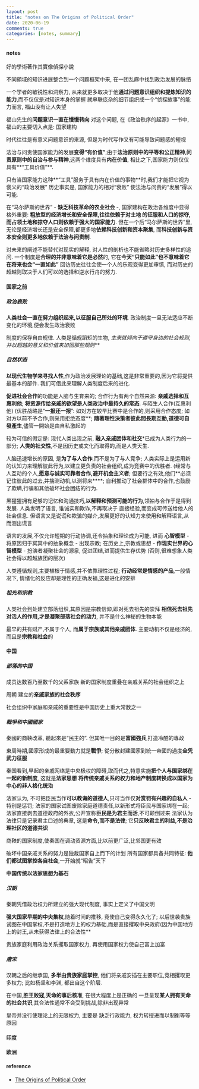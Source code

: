 ```yaml
---
layout: post
title: "notes on The Origins of Political Order"
date: 2020-06-19
comments: true
categories: [notes, summary]
---
```


#### notes
好的學術著作其實像偵探小說

不同領域的知识进展整合到一个问题框架中来, 在一团乱麻中找到政治发展的脉络

一个学者的敏锐性和洞察力, 从来就更多取决于他**通过问题意识组织和提炼知识的能力**,而不仅仅是对知识本身的掌握
就串联庞杂的细节组织成一个“侦探故事”的能力而言, 福山没有让人失望

福山先生的**问题意识一直在慢慢转向**
对这个问题, 在《政治秩序的起源》一书中, 福山的主要切入点是: 国家建构

时代往往是有意义问题意识的来源, 但是为时代写作又有可能导致问题感的短视

法治与问责使国家能力的发展**变得“有价值”**;由于**法治原则中的平等和公正精神**,**问责原则中的自治与参与精神**,这两个维度具有**内在价值**,
相比之下,国家能力则仅仅具有**“工具价值”**.

只有当国家能力这种**“工具”服务于具有内在价值的事物**时,我们才能把它视为褒义的“政治发展”
历史事实是, 国家能力的相对“衰败” 使法治与问责的“发展”得以可能.

在“马尔萨斯的世界” - **缺乏科技革命的农业社会** -, 国家建构在政治各维度中显得格外重要: **粗放型的经济增长和安全保障,往往依赖于对土地
的征服和人口的掠夺, 而占领土地和掠夺人口则依赖于强大的国家能力**. 但在一个后“马尔萨斯的世界”里,无论是经济增长还是安全保障,都更多地**依赖科技创新和资本聚集**, 而**科技创新与资本安全则更多地依赖于法治与问责制**.

对未来的阐述不能替代对现实的解释, 对人性的剖析也不能省略对历史多样性的追问.
一个制度是**合理的并非意味着它是必然**的, 它在**今天“只能如此”也不意味着它在将来也会“一直如此”**
回访历史往往会使一个人的乐观变得更加审慎, 而对历史的超越则取决于人们可以的选择和逆水行舟的努力.

#### 国家之前

##### 政治衰败

**人类社会一直在努力组织起来,以征服自己所处的环境**. 政治制度一旦无法适应不断变化的环境,便会发生政治衰败

制度的保存自由规律. 人类是循规蹈矩的生物, *生来就倾向于遵守身边的社会规则,并以超越的意义和价值来加固那些规则***


##### 自然状态

**以现代生物学来寻找人性**,作为政治发展理论的基础,这是非常重要的,因为它将提供最基本的部件.
我们可借此来理解人类制度后来的进化.

**促进社会合作**的功能是人脑与生育来的; 合作行为有两个自然来源: **亲戚选择和互惠利他**;
**将资源传给亲戚的欲望是人类政治中最持久的常态**.
与陌生人合作(互惠利他) (优胜战略是“**一报还一报**”: 如对方在较早比赛中是合作的,则采用合作态度; 如对方以前不予合作,则采用拒绝态度**;
**隨著理性決策者彼此間長期互動,道德可自發產生**,儘管一開始是由自私激起的

较为可信的假定是: 现代人类出现之前, **融入亲戚团体和社交***已成为人类行为的一部分;
**人类的社交性**,不是因历史或文化而取得的,而是人类天生.

人脑迅速增长的原因, 是**为了与人合作**,而不是为了与人竞争; 人类实际上是运用新的认知力来理解彼此行为,以建立更负责的社会组织,成为竞赛中的优胜者. (经常与人互动的个人,**愿意与诚实可靠者合作,避开机会主义者**; 但要行之有效,他们**必须记住彼此的过去,并揣测动机,以测将来****;
自利推动了社会群体中的合作,也鼓励了欺瞒,行骗和其他破坏社会团结的行为.

黑猩猩拥有足够的记忆和沟通技巧,**以解释和预测可能的行为**,领袖与合作于是得到发展. 人类发明了语言, 谁诚实和欺诈,不再取决于
直接经验,而变成可传送给他人的社会信息. 但语言又是说谎和欺骗的媒介,发展更好的认知力来使用和解释语言,从而测出谎言

语言的发展,不仅允许短期的行动协调,还令抽象和理论成为可能, 进而 **心智模型** - 将原因归于冥冥中的抽象概念 - 出现宗教;
在历史上,宗教或思想 - **作现实世界的心智模型** - 扮演者凝聚社会的源泉, 促进团结,进而提供生存优势 (否则,很难想象人类社会得以超越族团的层次)

人类遵循规则,主要植根于情感,并不依靠理性过程; **行动经常是情感的产品**,一般情况下, 情绪化的反应却是理性的正确发福,这是进化的安排

##### 祖先和宗教
人类社会到处建立部落组织,其原因是宗教信仰,即对死去祖先的崇拜
**相信死去祖先对活人的作用,才是凝聚部落社会的动力**, 并不是什么神秘的生物本能

最早的共有财产,不属于个人, 而**属于宗族或其他亲戚团体**.
主要动机不仅是经济的,而且是**宗教和社会**的


#### 中国

##### 部落的中国
成员达数百乃至数千的父系家族
新的国家制度重叠在亲戚关系的社会组织之上

周朝 建立的**亲戚家族的社会秩序**

社会组织中家庭和亲戚的重要性是中国历史上重大常数之一

##### 戰爭和中國國家
秦國的商鞅改革, 聽起來是“民主的”. 但其唯一目的是**富國強兵**,打造冷酷的專政

東周時期,國家形成的最重要動力就是**戰爭**; 從分散封建國家到統一帝國的過度**全凭武力征服**

秦国看到,早起的亲戚网络是中央极权的障碍,取而代之,特意实施**把个人与国家绑在一起的新制度**, 这就是**法家思想**
**将传统亲戚关系的权力和地产制度转换成以国家为中心的非人格化统治**

法家认为, 不可把臣民当作**可以教诲的道德人**,只可当作仅**对赏罚有兴趣的自私人** - 特别是惩罚;
法家的国家试图废除家庭道德责任,以新形式将臣民与国家绑在一起;
法家直接剥去道德政府的外衣,公开宣称**臣民是为君主而活**,不可颠倒过来
法家认为法律只是记录君主口述的典章, 这是**命令,而不是法律**; 它**只反映君主的利益,不是治理社区的道德共识**

商鞅的国家制度,使秦国在调动资源方面,比以前更广泛,比邻国更有效

破坏中国亲戚关系的努力是独裁国家自上而下的计划
所有国家都具备共同特征: **他们都试图掌控各自社会**,一开始就“昭告”天下

**中国传统以法家思想为基石**

##### 汉朝
秦朝凭借政治权力所建立的强大现代制度, 事实上定义了中国文明

**强大国家早期的中央集权**,随着时间的推移, 竟使自己变得永久化了;
以后世袭贵族试图在中国掌权,不是打造地方上的权力基础,而是直接攫取中央政府(因为中国地方上的封王,从未获得法律上的合法性**

贵族家庭利用政治关系攫取国家权力, 再使用国家权力使自己富上加富


##### 唐宋
汉朝之后的继承国, **多半由贵族家庭掌控**, 他们将亲戚安插在主要职位,竞相攫取更多权力;
比如杨坚和李渊, 都出自这个阶层.

在中国,**胜王败寇,天命的事后核准**, 在很大程度上是正确的
一旦呈现**某人拥有天命的社会共识**,其合法性通常不会受到挑战,除非出现异常

皇帝并没行使理论上的无限权力, 主要是 缺乏行政能力, 权力转授进而以制衡等等 原因


#### 印度

#### 欧洲


#### reference
* [The Origins of Political Order](https://www.goodreads.com/book/show/9704856-the-origins-of-political-order?from_search=true&from_srp=true&qid=4gi3WPkm69&rank=1)
